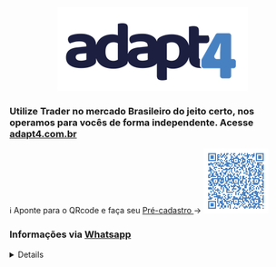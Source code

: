<p align="center">
<img   src="LOGO-ADAPT4-HORIZONTAL-AZUL_reduzido.png"
  alt="QRcode" /> </p>
  
  <h3> Utilize Trader no mercado Brasileiro do jeito certo, nos operamos para vocês de forma independente. Acesse <a href="http://www.adapt4.com.br"> adapt4.com.br </a> </h3>
  
</h1>

 ℹ️ Aponte para o QRcode e faça seu <a href="https://docs.google.com/forms/d/1Z5kRrNm_CM8c7UKUxviqJqp9t9NPqXJSKko6WeKixgY/preview"> Pré-cadastro </a> → 
<img
  src="qrcode_git.png"
  alt="QRcode-form" />

<h3> Informações via <a href="https://wa.me/message/632FBHL3XP6PO1">Whatsapp </a> </h3>

<details>

<h2> Operacional </h2>\
<div> 
  <strong>Futuros</strong> com WDO, WIN, CCM, BGI, BTC, JURO se utilizando de operações diárias e medindo risco inerente a volatilidade do dia. </div>
          <div> <strong>Posições</strong> em compras médias com AÇÕES brasileiras == sistema de recomendação em desenvolvimento... </div>
          <div> <strong>Opções</strong> modelando em IA para agregar mais diversificação as operações. </div>
          </h3>
          
          <h2> Segurança </h2>
            <ol>
              <li> Não acessamos a sua conta corretora; </li>
              <li> Login e senha que utilizamos é da plataforma contratada pelo cliente; </li>
              <li> Utilizamos as nossas estações para cada cliente; </li>
              <li> Repasse do pagamento é feito do cliente para adapT4; </li>
              <li> Cliente recebe informe detalhado dos seus tributos a pagar. </li>   
            </ol>  
          <h2>
          
          </h2>
          
          <h2> Fluxo de Relacionamento </h2>
          
          ```mermaid
          graph LR;
          _ADAPT4_ --> bot_adapT4;
          bot_adapT4 --> SERVIDOR;
          SERVIDOR --> máq_usuário;
          máq_usuário --> plataforma_mt5;
          
          
          *CLIENTE* --> conta_corretora;
          conta_corretora --> contrata_mt5;
          contrata_mt5 --> login_senha_mt5;
          login_senha_mt5 --> mt5_cliente;
          mt5_cliente --> plataforma_mt5;
          
          plataforma_mt5 --> conecta_mt5;
          conecta_mt5 --> apuração_mes;
          apuração_mes --> %_pagamento_adapT4;
          apuração_mes --> pagamento_Imposto_DARF;
          
          conta_corretora --> conta_corrente;
          conta_corrente --> margem_mt5;
          margem_mt5 --> conta_corrente;
          
          ```
          </details>
          
          <h2> Corretoras </h2>
              Corretoras indicadas para contratar plataforma MT5:
              
              XP - Permitido operações de daytrade e position. Custo 0/mes ao contratar.
              RICO - Permitido operações de daytrade e position. Custo 0/mes ao contratar.
              TERRA - Permitido operações de daytrade e position. Custo R$ 50,00/mes ao contratar.
              
              Órama - Foi comprada recentemente pelo BTG, deixou de fornecer ambas as modalidades de operação.
              * As demais corretoras até o momento só permitem operações de daytrade. O que impacta nosso modelo operacional em determinados ativos e impacta tambem nos custo.
          
          <details>
               <summary> Contratar e Editar limite na plataforma </summary>
              
          ```
          XP
          > Em [Menu] acesse [Produtos] → Renta Variável → Plataformas e Serviços:
            > Nas [Guias] selecione [Automação] → Escolha o card MetaTrader 5 → Click em [Contratar].  *ATENÇAO*, não escolha (simulador)
          > No card do MetaTrader 5 click em [Gerenciar] → Click Alterar limites → Indique o valor de limite → Click [Continuar]. Deve exigir sua senha de assinatura!
            > *ATENÇAO*, você deve possuir Saldo na conta investimento!
          
          RICO
          > Em [Menu] acesse [Opera na bolsa] → Click em Plataformas de Negociação:
            > Pesquise por meta → Plataformas e Serviços → No card MetaTrader 5 → Click em [Contratar].  *ATENÇAO*, não escolha (simulador)
          > No card do MetaTrader 5 click no 3 pontos → Click Editar limits → Indique o valor de limite → Click [Continuar]. Deve exigir sua senha de assinatura!
           > *ATENÇAO*, você deve possuir Saldo na conta investimento!
          
          
          ```
          </details>
          
          <details>
               <summary> Custos operacionais nas corretoras </summary>
              
          ```
          
          ```
          </details>
  </details>
